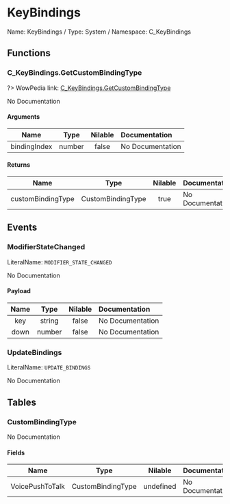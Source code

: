 # KeyBindings

Name: KeyBindings / Type: System / Namespace: C_KeyBindings

## Functions

### C_KeyBindings.GetCustomBindingType
?> WowPedia link: [C_KeyBindings.GetCustomBindingType](https://wow.gamepedia.com/API_C_KeyBindings.GetCustomBindingType)

No Documentation

#### Arguments
|Name|Type|Nilable|Documentation|
|:---:|:---:|:---:|:---|
|bindingIndex|number|false|No Documentation|
#### Returns
|Name|Type|Nilable|Documentation|
|:---:|:---:|:---:|:---|
|customBindingType|CustomBindingType|true|No Documentation|
## Events

### ModifierStateChanged
LiteralName: `MODIFIER_STATE_CHANGED`

No Documentation

#### Payload
|Name|Type|Nilable|Documentation|
|:---:|:---:|:---:|:---|
|key|string|false|No Documentation|
|down|number|false|No Documentation|
### UpdateBindings
LiteralName: `UPDATE_BINDINGS`

No Documentation

## Tables

### CustomBindingType

No Documentation

#### Fields
|Name|Type|Nilable|Documentation|
|:---:|:---:|:---:|:---|
|VoicePushToTalk|CustomBindingType|undefined|No Documentation|